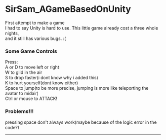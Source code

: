 # SirSam_AGameBasedOnUnity
 First attempt to make a game     
I had to say Unity is hard to use. This little game already cost a three whole nights,      
and it still has various bugs. :(

### Some Game Controls
Press:   
A or D to move left or right    
W to glid in the air    
S to drop faster(i dont know why i added this)    
K to hurt yourself(dont know either)     
Space to jump(to be more precise, jumping is more like teleporting the avatar to midair)    
Ctrl or mouse to ATTACK!    

### Problems!!!
pressing space don't always work(maybe because of the logic error in the code?)

---

